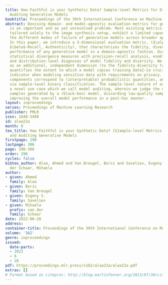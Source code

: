 ```yaml
---
title: How Faithful is your Synthetic Data? Sample-level Metrics for Evaluating and
  Auditing Generative Models
booktitle: Proceedings of the 39th International Conference on Machine Learning
abstract: Devising domain- and model-agnostic evaluation metrics for generative models
  is an important and as yet unresolved problem. Most existing metrics, which were
  tailored solely to the image synthesis setup, exhibit a limited capacity for diagnosing
  the different modes of failure of generative models across broader application domains.
  In this paper, we introduce a 3-dimensional evaluation metric, ($\alpha$-Precision,
  $\beta$-Recall, Authenticity), that characterizes the fidelity, diversity and generalization
  performance of any generative model in a domain-agnostic fashion. Our metric unifies
  statistical divergence measures with precision-recall analysis, enabling sample-
  and distribution-level diagnoses of model fidelity and diversity. We introduce generalization
  as an additional, independent dimension (to the fidelity-diversity trade-off) that
  quantifies the extent to which a model copies training data{—}a crucial performance
  indicator when modeling sensitive data with requirements on privacy. The three metric
  components correspond to (interpretable) probabilistic quantities, and are estimated
  via sample-level binary classification. The sample-level nature of our metric inspires
  a novel use case which we call model auditing, wherein we judge the quality of individual
  samples generated by a (black-box) model, discarding low-quality samples and hence
  improving the overall model performance in a post-hoc manner.
layout: inproceedings
series: Proceedings of Machine Learning Research
publisher: PMLR
issn: 2640-3498
id: alaa22a
month: 0
tex_title: How Faithful is your Synthetic Data? {S}ample-level Metrics for Evaluating
  and Auditing Generative Models
firstpage: 290
lastpage: 306
page: 290-306
order: 290
cycles: false
bibtex_author: Alaa, Ahmed and Van Breugel, Boris and Saveliev, Evgeny S. and van
  der Schaar, Mihaela
author:
- given: Ahmed
  family: Alaa
- given: Boris
  family: Van Breugel
- given: Evgeny S.
  family: Saveliev
- given: Mihaela
  prefix: van der
  family: Schaar
date: 2022-06-28
address:
container-title: Proceedings of the 39th International Conference on Machine Learning
volume: '162'
genre: inproceedings
issued:
  date-parts:
  - 2022
  - 6
  - 28
pdf: https://proceedings.mlr.press/v162/alaa22a/alaa22a.pdf
extras: []
# Format based on citeproc: http://blog.martinfenner.org/2013/07/30/citeproc-yaml-for-bibliographies/
---
```

